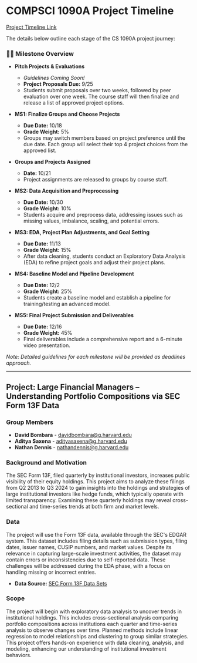 # COMPSCI 1090A Project Timeline

[Project Timeline Link](https://edstem.org/us/courses/59912/lessons/113457/slides/622103)

The details below outline each stage of the CS 1090A project journey:

### 🚀✨ Milestone Overview

- **Pitch Projects & Evaluations**  
  - *Guidelines Coming Soon!*  
  - **Project Proposals Due:** 9/25  
  - Students submit proposals over two weeks, followed by peer evaluation over one week. The course staff will then finalize and release a list of approved project options.

- **MS1: Finalize Groups and Choose Projects**  
  - **Due Date:** 10/18  
  - **Grade Weight:** 5%  
  - Groups may switch members based on project preference until the due date. Each group will select their top 4 project choices from the approved list.

- **Groups and Projects Assigned**  
  - **Date:** 10/21  
  - Project assignments are released to groups by course staff.

- **MS2: Data Acquisition and Preprocessing**  
  - **Due Date:** 10/30  
  - **Grade Weight:** 10%  
  - Students acquire and preprocess data, addressing issues such as missing values, imbalance, scaling, and potential errors.

- **MS3: EDA, Project Plan Adjustments, and Goal Setting**  
  - **Due Date:** 11/13  
  - **Grade Weight:** 15%  
  - After data cleaning, students conduct an Exploratory Data Analysis (EDA) to refine project goals and adjust their project plans.

- **MS4: Baseline Model and Pipeline Development**  
  - **Due Date:** 12/2  
  - **Grade Weight:** 25%  
  - Students create a baseline model and establish a pipeline for training/testing an advanced model.

- **MS5: Final Project Submission and Deliverables**  
  - **Due Date:** 12/16  
  - **Grade Weight:** 45%  
  - Final deliverables include a comprehensive report and a 6-minute video presentation.

*Note: Detailed guidelines for each milestone will be provided as deadlines approach.*

---

## Project: Large Financial Managers – Understanding Portfolio Compositions via SEC Form 13F Data

### Group Members
- **David Bombara** - [davidbombara@g.harvard.edu](mailto:davidbombara@g.harvard.edu)
- **Aditya Saxena** - [adityasaxena@g.harvard.edu](mailto:adityasaxena@g.harvard.edu)
- **Nathan Dennis** - [nathandennis@g.harvard.edu](mailto:nathandennis@g.harvard.edu)

### Background and Motivation
The SEC Form 13F, filed quarterly by institutional investors, increases public visibility of their equity holdings. This project aims to analyze these filings from Q2 2013 to Q3 2024 to gain insights into the holdings and strategies of large institutional investors like hedge funds, which typically operate with limited transparency. Examining these quarterly holdings may reveal cross-sectional and time-series trends at both firm and market levels.

### Data
The project will use the Form 13F data, available through the SEC's EDGAR system. This dataset includes filing details such as submission types, filing dates, issuer names, CUSIP numbers, and market values. Despite its relevance in capturing large-scale investment activities, the dataset may contain errors or inconsistencies due to self-reported data. These challenges will be addressed during the EDA phase, with a focus on handling missing or incorrect entries.

- **Data Source:** [SEC Form 13F Data Sets](https://www.sec.gov/data-research/sec-markets-data/form-13f-data-sets)

### Scope
The project will begin with exploratory data analysis to uncover trends in institutional holdings. This includes cross-sectional analysis comparing portfolio compositions across institutions each quarter and time-series analysis to observe changes over time. Planned methods include linear regression to model relationships and clustering to group similar strategies. This project offers hands-on experience with data cleaning, analysis, and modeling, enhancing our understanding of institutional investment behaviors.
